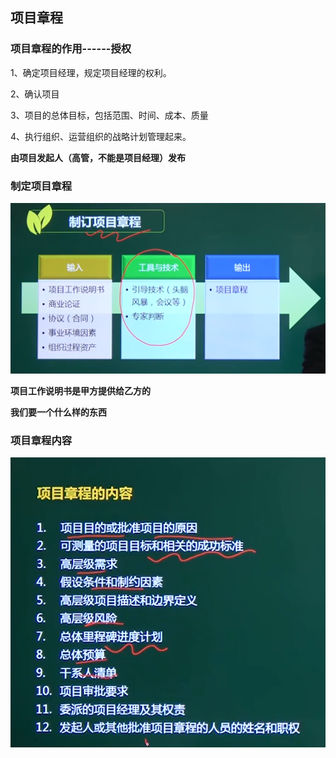 ## 项目章程

###  项目章程的作用------授权

1、确定项目经理，规定项目经理的权利。

2、确认项目

3、项目的总体目标，包括范围、时间、成本、质量

4、执行组织、运营组织的战略计划管理起来。





**由项目发起人（高管，不能是项目经理）发布**



### 制定项目章程

![image-20210320135745885](https://github.com/laughingfuzihao/Information-system-project-manager/blob/master/picture/image-20210320135745885.png)



**项目工作说明书是甲方提供给乙方的**

**我们要一个什么样的东西**

### 项目章程内容



![image-20210320140600525](https://github.com/laughingfuzihao/Information-system-project-manager/blob/master/picture/image-20210320140600525.png)
